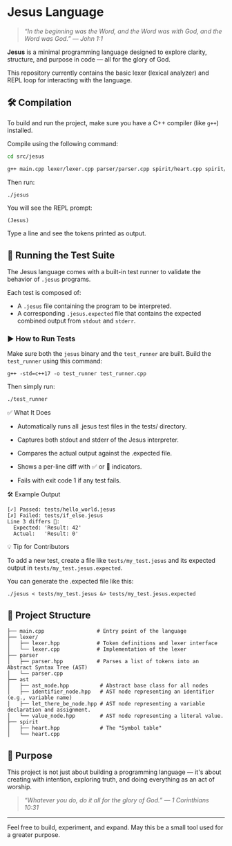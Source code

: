 # Jesus Language

> _“In the beginning was the Word, and the Word was with God, and the Word was God.” — John 1:1_

**Jesus** is a minimal programming language designed to explore clarity, structure, and purpose in code — all for the glory of God.

This repository currently contains the basic lexer (lexical analyzer) and REPL loop for interacting with the language.

## 🛠 Compilation

To build and run the project, make sure you have a C++ compiler (like `g++`) installed.

Compile using the following command:

```bash
cd src/jesus

g++ main.cpp lexer/lexer.cpp parser/parser.cpp spirit/heart.cpp spirit/value.cpp interpreter/interpreter.cpp parser/grammar/primitives/number_rule.cpp parser/grammar/primitives/string_rule.cpp parser/grammar/group_rule.cpp parser/grammar/unary_rule.cpp parser/grammar/primitives/addition_rule.cpp parser/grammar/primitives/comparison_rule.cpp parser/grammar/primitives/equality_rule.cpp parser/grammar/primitives/logical_and_rule.cpp parser/grammar/primitives/logical_or_rule.cpp parser/grammar/primitives/multiplication_rule.cpp parser/grammar/primitives/yes_no_rule.cpp parser/grammar/primitives/variable_rule.cpp parser/grammar/primitives/versus_rule.cpp -I . -o jesus
```

Then run:

```bash
./jesus
```

You will see the REPL prompt:

```
(Jesus)
```

Type a line and see the tokens printed as output.

## 🧪 Running the Test Suite

The Jesus language comes with a built-in test runner to validate the behavior of `.jesus` programs.

Each test is composed of:

- A `.jesus` file containing the program to be interpreted.
- A corresponding `.jesus.expected` file that contains the expected combined output from `stdout` and `stderr`.

### ▶️ How to Run Tests

Make sure both the `jesus` binary and the `test_runner` are built. Build the `test_runner` using this command:
```
g++ -std=c++17 -o test_runner test_runner.cpp
```

Then simply run:

```bash
./test_runner
```

✅ What It Does

- Automatically runs all .jesus test files in the tests/ directory.

- Captures both stdout and stderr of the Jesus interpreter.

- Compares the actual output against the .expected file.

- Shows a per-line diff with ✅ or 🔴 indicators.

- Fails with exit code 1 if any test fails.

🛠 Example Output

```
[✓] Passed: tests/hello_world.jesus
[✗] Failed: tests/if_else.jesus
Line 3 differs 🔴️:
  Expected: 'Result: 42'
  Actual:   'Result: 0'
```

💡 Tip for Contributors

To add a new test, create a file like `tests/my_test.jesus` and its expected output in `tests/my_test.jesus.expected`.

You can generate the .expected file like this:

```
./jesus < tests/my_test.jesus &> tests/my_test.jesus.expected
```

## 📁 Project Structure

```
├── main.cpp                 # Entry point of the language
├── lexer/
│   ├── lexer.hpp            # Token definitions and lexer interface
│   └── lexer.cpp            # Implementation of the lexer
├── parser
│   ├── parser.hpp           # Parses a list of tokens into an Abstract Syntax Tree (AST)
│   └── parser.cpp
├── ast
│   ├── ast_node.hpp          # Abstract base class for all nodes
│   ├── identifier_node.hpp   # AST node representing an identifier (e.g., variable name)
│   ├── let_there_be_node.hpp # AST node representing a variable declaration and assignment.
│   └── value_node.hpp        # AST node representing a literal value.
├── spirit
│   ├── heart.hpp             # The "Symbol table"
│   └── heart.cpp

```

## 🙏 Purpose

This project is not just about building a programming language — it's about creating with intention, exploring truth, and doing everything as an act of worship.

> _“Whatever you do, do it all for the glory of God.” — 1 Corinthians 10:31_

---

Feel free to build, experiment, and expand. May this be a small tool used for a greater purpose.
